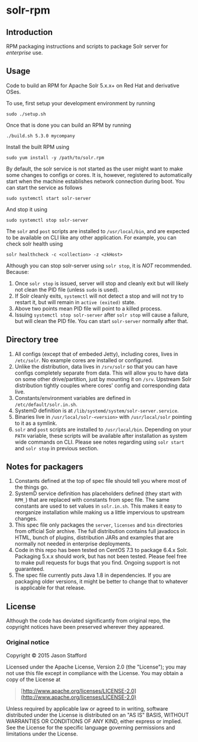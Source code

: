 # solr-rpm

## Introduction

RPM packaging instructions and scripts to package Solr server for
*enterprise* use.

## Usage

Code to build an RPM for Apache Solr 5.x.x+ on Red Hat and derivative OSes.

To use, first setup your development environment by running

    sudo ./setup.sh

Once that is done you can build an RPM by running

    ./build.sh 5.3.0 mycompany

Install the built RPM using

    sudo yum install -y /path/to/solr.rpm

By default, the solr service is not started as the user might want to make
some changes to configs or cores. It is, however, registered to automatically
start when the machine establishes network connection during boot. You can
start the service as follows

    sudo systemctl start solr-server

And stop it using

    sudo systemctl stop solr-server

The `solr` and `post` scripts are installed to `/usr/local/bin`, and are 
expected to be available on CLI like any other application. For example, you
can check solr health using 

    solr healthcheck -c <collection> -z <zkHost>

Although you can stop solr-server using `solr stop`, it is *NOT* recommended.
Because:

1. Once `solr stop` is issued, server will stop and cleanly exit but will 
likely not clean the PID file (unless `sudo` is used).
2. If Solr cleanly exits, `systemctl` will not detect a stop and will not
try to restart it, but will remain in `active (exited)` state.
3. Above two points mean PID file will point to a killed process.
4. Issuing `systemctl stop solr-server` after `solr stop` will cause a failure,
but will clean the PID file. You can start `solr-server` normally after that.

## Directory tree

1. All configs (except that of embeded Jetty), including cores,
lives in `/etc/solr`. No example cores are installed or configured.
2. Unlike the distribution, data lives in `/srv/solr` so that you can have
configs completely separate from data. This will allow you to have data on
some other drive/partition, just by mounting it on `/srv`. Upstream Solr
distribution tightly couples where cores' config and corresponding data live.
3. Constants/environment variables are defined in `/etc/default/solr.in.sh`.
4. SystemD definition is at `/lib/systemd/system/solr-server.service`.
5. Binaries live in `/usr/local/solr-<version>` with `/usr/local/solr`
pointing to it as a symlink.
6. `solr` and `post` scripts are installed to `/usr/local/bin`.
Depending on your `PATH` variable, these scripts will be available after
installation as system wide commands on CLI. Please see notes regarding using 
`solr start` and `solr stop` in previous section.

## Notes for packagers

1. Constants defined at the top of spec file should tell you where most of 
the things go.
2. SystemD service definition has placeholders defined (they start with `RPM_`) 
that are replaced with constants from spec file. The same constants are
used to set values in `solr.in.sh`. This makes it easy to reorganize
installation while making us a little impervious to upstream changes.
3. This spec file only packages the `server`, `licenses` and `bin` directories 
from official Solr archive. The full distribution contains full javadocs in 
HTML, bunch of plugins, distribution JARs and examples that are normally not 
needed in enterprise deployments.
4. Code in this repo has been tested on CentOS 7.3 to package 6.4.x Solr.
Packaging 5.x.x should work, but has not been tested. Please feel free to make
pull requests for bugs that you find. Ongoing support is not guaranteed.
5. The spec file currently puts Java 1.8 in dependencies. If you are packaging
older versions, it might be better to change that to whatever is applicable
for that release.

## License

Although the code has deviated significantly from original repo, the copyright
notices have been preserved wherever they appeared.

### Original notice

Copyright © 2015 Jason Stafford

Licensed under the Apache License, Version 2.0 (the "License");
you may not use this file except in compliance with the License.
You may obtain a copy of the License at

> [http://www.apache.org/licenses/LICENSE-2.0](http://www.apache.org/licenses/LICENSE-2.0)

Unless required by applicable law or agreed to in writing, software
distributed under the License is distributed on an "AS IS" BASIS,
WITHOUT WARRANTIES OR CONDITIONS OF ANY KIND, either express or implied.
See the License for the specific language governing permissions and
limitations under the License.
